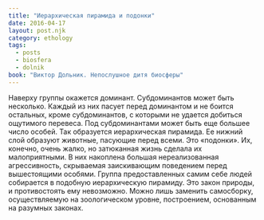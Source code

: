 ```yaml
---
title: "Иерархическая пирамида и подонки"
date: 2016-04-17
layout: post.njk
category: ethology
tags:
  - posts
  - biosfera
  - dolnik
book: "Виктор Дольник. Непослушное дитя биосферы"
---
```


Наверху группы окажется доминант. Субдоминантов может быть несколько. Каждый из них пасует перед доминантом и не боится остальных, кроме субдоминантов, с которыми не удается добиться ощутимого перевеса. Под субдоминантами может быть еще большее число особей. Так образуется иерархическая пирамида. Ее нижний слой образуют животные, пасующие перед всеми. Это «подонки». Их, конечно, очень жалко, но затюканная жизнь сделала их малоприятными. В них накоплена большая нереализованная агрессивность, скрываемая заискивающим поведением перед вышестоящими особями.
Группа предоставленных самим себе людей собирается в подобную иерархическую пирамиду. Это закон природы, и противостоять ему невозможно. Можно лишь заменить самосборку, осуществляемую на зоологическом уровне, построением, основанным на разумных законах.

